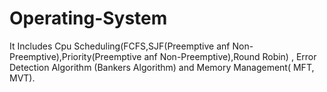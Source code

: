 # Operating-System
It Includes Cpu Scheduling(FCFS,SJF(Preemptive anf Non-Preemptive),Priority(Preemptive anf Non-Preemptive),Round Robin) , Error Detection Algorithm (Bankers Algorithm) and Memory Management( MFT, MVT).
